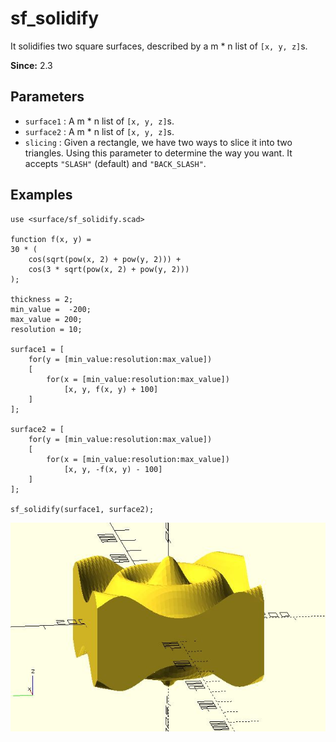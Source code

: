 # sf_solidify

It solidifies two square surfaces, described by a m * n list of `[x, y, z]`s. 

**Since:** 2.3

## Parameters

- `surface1` : A m * n list of `[x, y, z]`s.
- `surface2` : A m * n list of `[x, y, z]`s.
- `slicing` : Given a rectangle, we have two ways to slice it into two triangles. Using this parameter to determine the way you want. It accepts `"SLASH"` (default) and `"BACK_SLASH"`.

## Examples

    use <surface/sf_solidify.scad>

    function f(x, y) = 
    30 * (
        cos(sqrt(pow(x, 2) + pow(y, 2))) + 
        cos(3 * sqrt(pow(x, 2) + pow(y, 2)))
    );

    thickness = 2;
    min_value =  -200;
    max_value = 200;
    resolution = 10;

    surface1 = [
        for(y = [min_value:resolution:max_value])
        [
            for(x = [min_value:resolution:max_value]) 
                [x, y, f(x, y) + 100]
        ]
    ];

    surface2 = [
        for(y = [min_value:resolution:max_value])
        [
            for(x = [min_value:resolution:max_value]) 
                [x, y, -f(x, y) - 100]
        ]
    ];

    sf_solidify(surface1, surface2);

![sf_solidify](images/lib3x-sf_solidify-1.JPG)